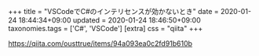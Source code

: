 +++
title = "VSCodeでC#のインテリセンスが効かないとき"
date = 2020-01-24 18:44:34+09:00
updated = 2020-01-24 18:46:50+09:00
taxonomies.tags = ['C#', 'VSCode']
[extra]
css = "qiita"
+++

<https://qiita.com/ousttrue/items/94a093ea0c2fd91b610b>



